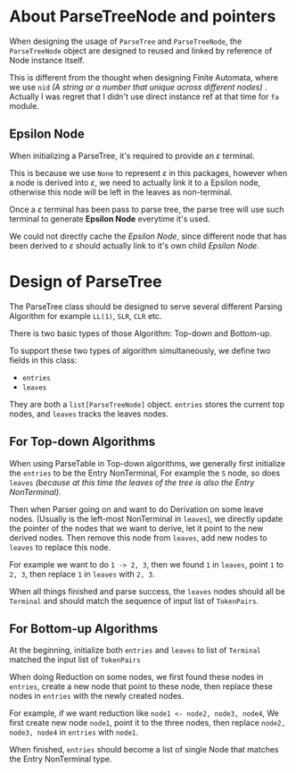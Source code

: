 # About ParseTreeNode and pointers

When designing the usage of `ParseTree` and `ParseTreeNode`, the `ParseTreeNode` object are designed to reused and
linked by reference of Node instance itself.

This is different from the thought when designing Finite Automata, where we use `nid` _(A string or a number that
unique across different nodes)_ . Actually I was regret that I didn't use direct instance ref at that time for `fa`
module.

## Epsilon Node

When initializing a ParseTree, it's required to provide an $\varepsilon$ terminal.

This is because we use `None` to represent $\varepsilon$ in this packages, however when a node is derived into $\varepsilon$, we need to actually link it to a Epsilon node, otherwise this node will be left in the leaves as non-terminal.

Once a $\varepsilon$ terminal has been pass to parse tree, the parse tree will use such terminal to generate **Epsilon Node** everytime it's used.

We could not directly cache the *Epsilon Node*, since different node that has been derived to $\varepsilon$ should actually link to it's own child *Epsilon Node*.

# Design of ParseTree

The ParseTree class should be designed to serve several different Parsing Algorithm for example `LL(1)`, `SLR`,
`CLR` etc.

There is two basic types of those Algorithm: Top-down and Bottom-up.

To support these two types of algorithm simultaneously, we define two fields in this class:

- `entries`
- `leaves`

They are both a `list[ParseTreeNode]` object. `entries` stores the current top nodes, and `leaves` tracks the leaves
nodes.

## For Top-down Algorithms

When using ParseTable in Top-down algorithms, we generally first initialize the `entries` to be the Entry NonTerminal,
For example the `S` node, so does `leaves` _(because at this time the leaves of the tree is also the Entry
NonTerminal)._

Then when Parser going on and want to do Derivation on some leave nodes. (Usually is the left-most NonTerminal in
`leaves`), we directly update the pointer of the nodes that we want to derive, let it point to the new derived nodes.
Then remove this node from `leaves`, add new nodes to `leaves` to replace this node.

For example we want to do `1 -> 2, 3`, then we found `1` in `leaves`, point `1` to `2, 3`, then replace `1` in
`leaves` with `2, 3`.

When all things finished and parse success, the `leaves` nodes should all be `Terminal` and should match the
sequence of input list of `TokenPairs`.

## For Bottom-up Algorithms

At the beginning, initialize both `entries` and `leaves` to list of `Terminal` matched the input list of `TokenPairs`

When doing Reduction on some nodes, we first found these nodes in `entries`, create a new node that point to these
node, then replace these nodes in `entries` with the newly created nodes.

For example, if we want reduction like `node1 <- node2, node3, node4`, We first create new node `node1`, point it to
the three
nodes, then replace `node2, node3, node4` in `entries` with `node1`.

When finished, `entries` should become a list of single Node that matches the Entry NonTerminal type.

